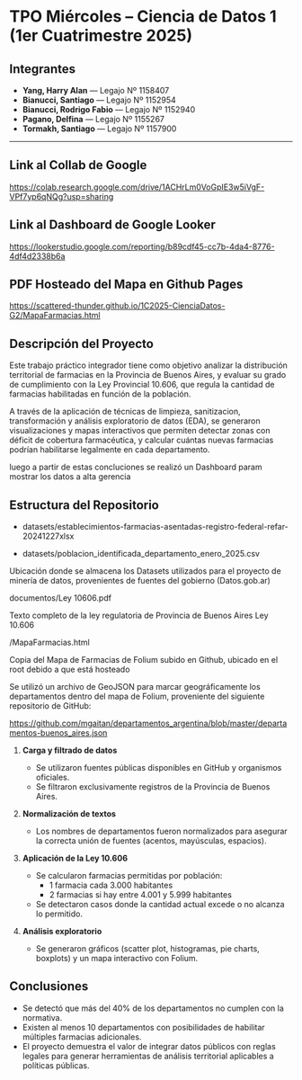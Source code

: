# TPO Miércoles – Ciencia de Datos 1 (1er Cuatrimestre 2025)

## Integrantes

- **Yang, Harry Alan** — Legajo Nº 1158407  
- **Bianucci, Santiago** — Legajo Nº 1152954  
- **Bianucci, Rodrigo Fabio** — Legajo Nº 1152940  
- **Pagano, Delfina** — Legajo Nº 1155267  
- **Tormakh, Santiago** — Legajo Nº 1157900  

---

## Link al Collab de Google

https://colab.research.google.com/drive/1ACHrLm0VoGpIE3w5iVgF-VPf7yp6qNQg?usp=sharing

## Link al Dashboard de Google Looker

https://lookerstudio.google.com/reporting/b89cdf45-cc7b-4da4-8776-4df4d2338b6a

## PDF Hosteado del Mapa en Github Pages

https://scattered-thunder.github.io/1C2025-CienciaDatos-G2/MapaFarmacias.html

## Descripción del Proyecto

Este trabajo práctico integrador tiene como objetivo analizar la distribución territorial de farmacias en la Provincia de Buenos Aires, y evaluar su grado de cumplimiento con la Ley Provincial 10.606, que regula la cantidad de farmacias habilitadas en función de la población.

A través de la aplicación de técnicas de limpieza, sanitizacion, transformación y análisis exploratorio de datos (EDA), se generaron visualizaciones y mapas interactivos que permiten detectar zonas con déficit de cobertura farmacéutica, y calcular cuántas nuevas farmacias podrían habilitarse legalmente en cada departamento.

luego a partir de estas concluciones se realizó un Dashboard param mostrar los datos a alta gerencia

## Estructura del Repositorio

- datasets/establecimientos-farmacias-asentadas-registro-federal-refar-20241227xlsx

- datasets/poblacion_identificada_departamento_enero_2025.csv

Ubicación donde se almacena los Datasets utilizados para el proyecto de minería de datos, provenientes de fuentes del gobierno (Datos.gob.ar)

documentos/Ley 10606.pdf

Texto completo de la ley regulatoria de Provincia de Buenos Aires Ley 10.606

/MapaFarmacias.html

Copia del Mapa de Farmacias de Folium subido en Github, ubicado en el root debido a que está hosteado

Se utilizó un archivo de GeoJSON para marcar geográficamente los departamentos dentro del mapa de Folium, proveniente del siguiente repositorio de GitHub: 

https://github.com/mgaitan/departamentos_argentina/blob/master/departamentos-buenos_aires.json



1. **Carga y filtrado de datos**
   - Se utilizaron fuentes públicas disponibles en GitHub y organismos oficiales.
   - Se filtraron exclusivamente registros de la Provincia de Buenos Aires.

2. **Normalización de textos**
   - Los nombres de departamentos fueron normalizados para asegurar la correcta unión de fuentes (acentos, mayúsculas, espacios).

3. **Aplicación de la Ley 10.606**
   - Se calcularon farmacias permitidas por población:
     - 1 farmacia cada 3.000 habitantes
     - 2 farmacias si hay entre 4.001 y 5.999 habitantes
   - Se detectaron casos donde la cantidad actual excede o no alcanza lo permitido.

4. **Análisis exploratorio**
   - Se generaron gráficos (scatter plot, histogramas, pie charts, boxplots) y un mapa interactivo con Folium.

## Conclusiones

- Se detectó que más del 40% de los departamentos no cumplen con la normativa.
- Existen al menos 10 departamentos con posibilidades de habilitar múltiples farmacias adicionales.
- El proyecto demuestra el valor de integrar datos públicos con reglas legales para generar herramientas de análisis territorial aplicables a políticas públicas.
